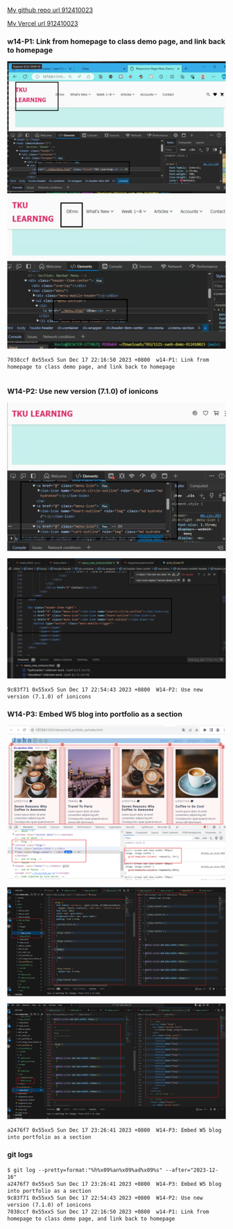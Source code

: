[My github repo url 912410023](https://github.com/0x55xx5)

[My Vercel url 912410023](https://1121-sweb-demo-912410023.vercel.app/)

### w14-P1: Link from homepage to class demo page, and link back to homepage

![](w14-p1-1.png)
![](w14-p1-2.png)


```
7038ccf 0x55xx5 Sun Dec 17 22:16:50 2023 +0800  w14-P1: Link from homepage to class demo page, and link back to homepage


```
### W14-P2: Use new version (7.1.0) of ionicons
 
![](w14-p2-1.png)
 
![](w14-p2-2.png)
 
```
9c83f71 0x55xx5 Sun Dec 17 22:54:43 2023 +0800  W14-P2: Use new version (7.1.0) of ionicons
```

### W14-P3: Embed W5 blog into portfolio as a section
 
![](w14-p3-1.png)
 
![](w14-p3-2.png)
 
![](w14-p3-3.png)

```
a2476f7 0x55xx5 Sun Dec 17 23:26:41 2023 +0800  W14-P3: Embed W5 blog into portfolio as a section
```

### git logs

```
$ git log --pretty=format:"%h%x09%an%x09%ad%x09%s" --after="2023-12-16"
a2476f7 0x55xx5 Sun Dec 17 23:26:41 2023 +0800  W14-P3: Embed W5 blog into portfolio as a section
9c83f71 0x55xx5 Sun Dec 17 22:54:43 2023 +0800  W14-P2: Use new version (7.1.0) of ionicons
7038ccf 0x55xx5 Sun Dec 17 22:16:50 2023 +0800  w14-P1: Link from homepage to class demo page, and link back to homepage
```